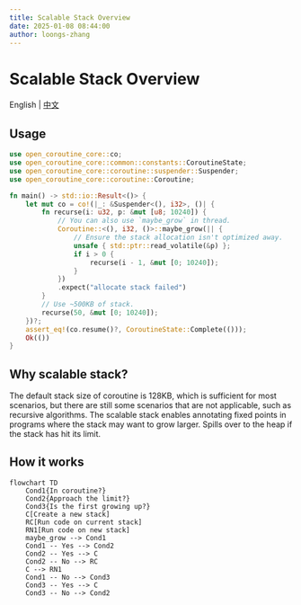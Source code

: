 ```yaml
---
title: Scalable Stack Overview
date: 2025-01-08 08:44:00
author: loongs-zhang
---
```


# Scalable Stack Overview

English | [中文](../cn/scalable-stack.md)

## Usage

```rust
use open_coroutine_core::co;
use open_coroutine_core::common::constants::CoroutineState;
use open_coroutine_core::coroutine::suspender::Suspender;
use open_coroutine_core::coroutine::Coroutine;

fn main() -> std::io::Result<()> {
    let mut co = co!(|_: &Suspender<(), i32>, ()| {
        fn recurse(i: u32, p: &mut [u8; 10240]) {
            // You can also use `maybe_grow` in thread.
            Coroutine::<(), i32, ()>::maybe_grow(|| {
                // Ensure the stack allocation isn't optimized away.
                unsafe { std::ptr::read_volatile(&p) };
                if i > 0 {
                    recurse(i - 1, &mut [0; 10240]);
                }
            })
            .expect("allocate stack failed")
        }
        // Use ~500KB of stack.
        recurse(50, &mut [0; 10240]);
    })?;
    assert_eq!(co.resume()?, CoroutineState::Complete(()));
    Ok(())
}
```

## Why scalable stack?

The default stack size of coroutine is 128KB, which is sufficient for most scenarios, but there are still some scenarios
that are not applicable, such as recursive algorithms. The scalable stack enables annotating fixed points in programs
where the stack may want to grow larger. Spills over to the heap if the stack has hit its limit.

## How it works

```mermaid
flowchart TD
    Cond1{In coroutine?}
    Cond2{Approach the limit?}
    Cond3{Is the first growing up?}
    C[Create a new stack]
    RC[Run code on current stack]
    RN1[Run code on new stack]
    maybe_grow --> Cond1
    Cond1 -- Yes --> Cond2
    Cond2 -- Yes --> C
    Cond2 -- No --> RC
    C --> RN1
    Cond1 -- No --> Cond3
    Cond3 -- Yes --> C
    Cond3 -- No --> Cond2
```
